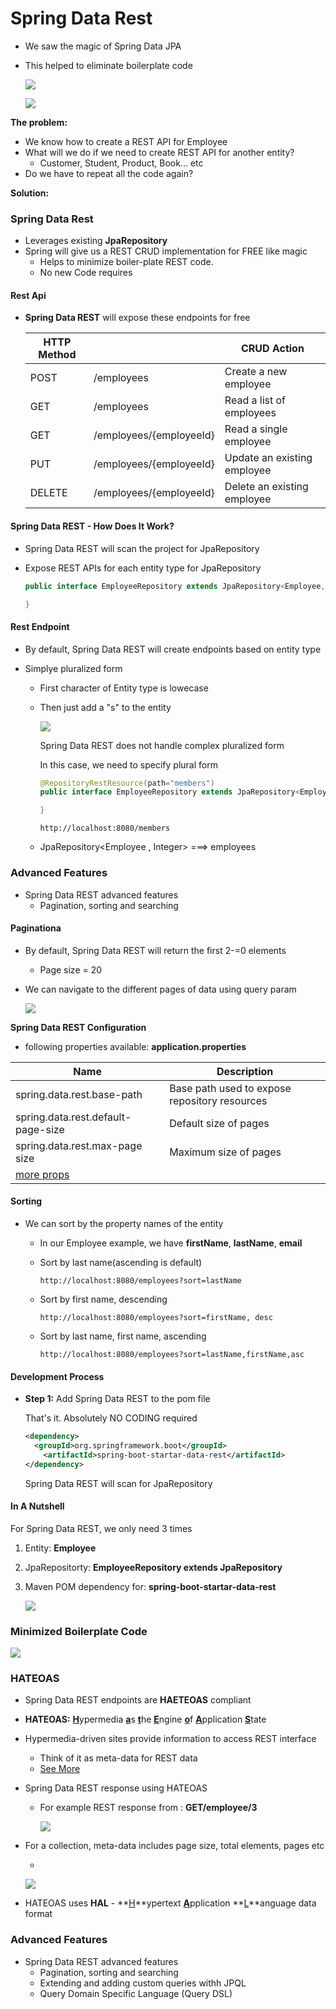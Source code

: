 # Spring Data Rest





- We saw the magic of Spring Data JPA

- This helped to eliminate boilerplate code

  ![](https://githubpictures.000webhostapp.com/pictures/jpa-methods.png)

  ![](https://githubpictures.000webhostapp.com/pictures/after-spring-data-jpa.png)



**The problem:**

- We know how to create a REST API for Employee
- What will we do if we need to create REST API for another entity?
  - Customer, Student, Product, Book... etc
- Do we have to repeat all the code again?



**Solution:**

### Spring Data Rest

- Leverages existing **JpaRepository**
- Spring will give us a REST CRUD implementation for FREE like magic
  - Helps to minimize boiler-plate REST code.
  - No new Code requires



#### Rest Api

- **Spring Data REST** will expose these endpoints for free

  | HTTP Method |                         | CRUD Action                 |
  | ----------- | ----------------------- | --------------------------- |
  | POST        | /employees              | Create a new employee       |
  | GET         | /employees              | Read a list of employees    |
  | GET         | /employees/{employeeId} | Read a single employee      |
  | PUT         | /employees/{employeeId} | Update an existing employee |
  | DELETE      | /employees/{employeeId} | Delete an existing employee |



#### Spring Data REST - How Does It Work?

- Spring Data REST will scan the project for JpaRepository

- Expose REST APIs for each entity type for JpaRepository

  ```java
  public interface EmployeeRepository extends JpaRepository<Employee, Integer>  {
  
  }
  ```

  

#### Rest Endpoint

- By default, Spring Data REST will create endpoints based on entity type

- Simplye pluralized form

  - First character of Entity type is lowecase 

  - Then just add a "s" to the entity

    ![](https://githubpictures.000webhostapp.com/pictures/spring-data-rest-pluralized.png)

    Spring Data REST does not handle complex pluralized form

    In this case, we need to specify plural form	

    ```java
    @RepositoryRestResource(path="members")
    public interface EmployeeRepository extends JpaRepository<Employee, Integer> {
    
    }
    ```

    ```
    http://localhost:8080/members
    ```

  - JpaRepository<Employee , Integer> ===> employees

  

### Advanced Features

- Spring Data REST advanced features
  - Pagination, sorting and searching



#### Paginationa

- By default, Spring Data REST will return the first 2-=0 elements

  - Page size = 20

- We can navigate to the different pages of data using query param

  ![](https://githubpictures.000webhostapp.com/pictures/pagination.png)



**Spring Data REST Configuration**

- following properties available: **application.properties**

| Name                                                         | Description                                   |
| ------------------------------------------------------------ | --------------------------------------------- |
| spring.data.rest.base-path                                   | Base path used to expose repository resources |
| spring.data.rest.default-page-size                           | Default size of pages                         |
| spring.data.rest.max-page size                               | Maximum size of pages                         |
| [more props](https://docs.spring.io/spring-boot/docs/current/reference/html/appendix-application-properties.html#common-application-properties) |                                               |

#### Sorting

- We can sort by the property names of the entity

  - In our Employee example, we have **firstName**, **lastName**, **email**

  - Sort by last name(ascending is default)

    ```
    http://localhost:8080/employees?sort=lastName
    ```

  - Sort by first name, descending

    ```
    http://localhost:8080/employees?sort=firstName, desc
    ```

  - Sort by last name, first name, ascending

    ```
    http://localhost:8080/employees?sort=lastName,firstName,asc
    ```

    



#### Development Process

- **Step 1:** Add Spring Data REST to the pom file

  That's it. Absolutely NO CODING required

  ```xml
  <dependency>
  	<groupId>org.springframework.boot</groupId>
      <artifactId>spring-boot-startar-data-rest</artifactId>
  </dependency>
  ```

  Spring Data REST will scan for JpaRepository

 

#### In A Nutshell

For Spring Data REST, we only need 3  times

1. Entity: **Employee**

2. JpaRepositorty: **EmployeeRepository extends JpaRepository**

3. Maven POM dependency for: **spring-boot-startar-data-rest**

   ![](https://githubpictures.000webhostapp.com/pictures/spring-data-rest1.png)



### Minimized Boilerplate Code

![](https://githubpictures.000webhostapp.com/pictures/befor-after-spring-data-rest.png)





### HATEOAS

- Spring Data REST endpoints are **HAETEOAS** compliant

- **HATEOAS:** <u>**H**</u>ypermedia <u>**a**</u>s <u>**t**</u>he <u>**E**</u>ngine <u>**o**</u>f <u>**A**</u>pplication <u>**S**</u>tate

- Hypermedia-driven sites provide information to access REST interface

  - Think of it as meta-data for REST data
  - [See More](https://spring.io/guides/gs/rest-hateoas/)

- Spring Data REST response using HATEOAS

  - For example REST response from : **GET/employee/3**

    ![](https://githubpictures.000webhostapp.com/pictures/HATEOAS.png)

  

- For a collection, meta-data includes page size, total elements, pages etc

  - 

    ![](https://githubpictures.000webhostapp.com/pictures/hateoas-response.png)

  

- HATEOAS uses **HAL** - **<u>H</u>**ypertext <u>**A**</u>pplication **<u>L</u>**anguage data format





### Advanced Features

- Spring Data REST advanced features
  - Pagination, sorting and searching
  - Extending and adding custom queries withh JPQL
  - Query Domain Specific Language (Query DSL)       
